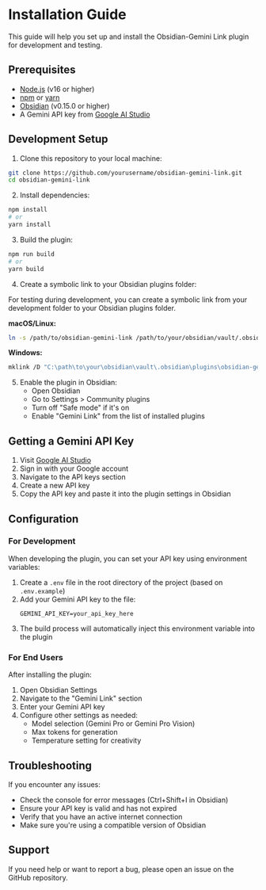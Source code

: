 # Installation Guide

This guide will help you set up and install the Obsidian-Gemini Link plugin for development and testing.

## Prerequisites

- [Node.js](https://nodejs.org/) (v16 or higher)
- [npm](https://www.npmjs.com/) or [yarn](https://yarnpkg.com/)
- [Obsidian](https://obsidian.md/) (v0.15.0 or higher)
- A Gemini API key from [Google AI Studio](https://aistudio.google.com/)

## Development Setup

1. Clone this repository to your local machine:

```bash
git clone https://github.com/yourusername/obsidian-gemini-link.git
cd obsidian-gemini-link
```

2. Install dependencies:

```bash
npm install
# or
yarn install
```

3. Build the plugin:

```bash
npm run build
# or
yarn build
```

4. Create a symbolic link to your Obsidian plugins folder:

For testing during development, you can create a symbolic link from your development folder to your Obsidian plugins folder.

**macOS/Linux:**
```bash
ln -s /path/to/obsidian-gemini-link /path/to/your/obsidian/vault/.obsidian/plugins/obsidian-gemini-link
```

**Windows:**
```bash
mklink /D "C:\path\to\your\obsidian\vault\.obsidian\plugins\obsidian-gemini-link" "C:\path\to\obsidian-gemini-link"
```

5. Enable the plugin in Obsidian:
   - Open Obsidian
   - Go to Settings > Community plugins
   - Turn off "Safe mode" if it's on
   - Enable "Gemini Link" from the list of installed plugins

## Getting a Gemini API Key

1. Visit [Google AI Studio](https://aistudio.google.com/)
2. Sign in with your Google account
3. Navigate to the API keys section
4. Create a new API key
5. Copy the API key and paste it into the plugin settings in Obsidian

## Configuration

### For Development

When developing the plugin, you can set your API key using environment variables:

1. Create a `.env` file in the root directory of the project (based on `.env.example`)
2. Add your Gemini API key to the file:
   ```
   GEMINI_API_KEY=your_api_key_here
   ```
3. The build process will automatically inject this environment variable into the plugin

### For End Users

After installing the plugin:

1. Open Obsidian Settings
2. Navigate to the "Gemini Link" section
3. Enter your Gemini API key
4. Configure other settings as needed:
   - Model selection (Gemini Pro or Gemini Pro Vision)
   - Max tokens for generation
   - Temperature setting for creativity

## Troubleshooting

If you encounter any issues:

- Check the console for error messages (Ctrl+Shift+I in Obsidian)
- Ensure your API key is valid and has not expired
- Verify that you have an active internet connection
- Make sure you're using a compatible version of Obsidian

## Support

If you need help or want to report a bug, please open an issue on the GitHub repository.
